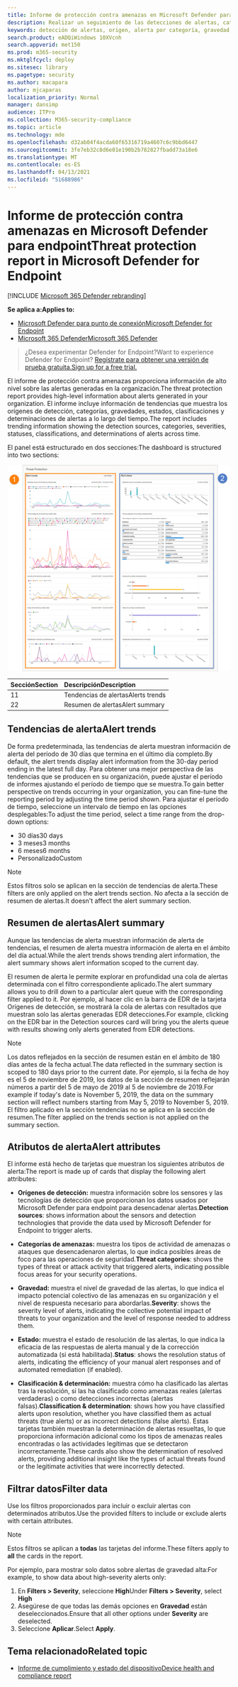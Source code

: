```yaml
---
title: Informe de protección contra amenazas en Microsoft Defender para endpoint
description: Realizar un seguimiento de las detecciones de alertas, categorías y gravedad con el informe de protección contra amenazas
keywords: detección de alertas, origen, alerta por categoría, gravedad de alerta, clasificación de alertas, determinación
search.product: eADQiWindows 10XVcnh
search.appverid: met150
ms.prod: m365-security
ms.mktglfcycl: deploy
ms.sitesec: library
ms.pagetype: security
ms.author: macapara
author: mjcaparas
localization_priority: Normal
manager: dansimp
audience: ITPro
ms.collection: M365-security-compliance
ms.topic: article
ms.technology: mde
ms.openlocfilehash: d32ab04f4acda60f65316719a4607c6c9bbd6447
ms.sourcegitcommit: 3fe7eb32c8d6e01e190b2b782827fbadd73a18e6
ms.translationtype: MT
ms.contentlocale: es-ES
ms.lasthandoff: 04/13/2021
ms.locfileid: "51688986"
---
```

# <a name="threat-protection-report-in-microsoft-defender-for-endpoint"></a><span data-ttu-id="33c3f-104">Informe de protección contra amenazas en Microsoft Defender para endpoint</span><span class="sxs-lookup"><span data-stu-id="33c3f-104">Threat protection report in Microsoft Defender for Endpoint</span></span>

[!INCLUDE [Microsoft 365 Defender rebranding](../../includes/microsoft-defender.md)]


<span data-ttu-id="33c3f-105">**Se aplica a:**</span><span class="sxs-lookup"><span data-stu-id="33c3f-105">**Applies to:**</span></span>
- [<span data-ttu-id="33c3f-106">Microsoft Defender para punto de conexión</span><span class="sxs-lookup"><span data-stu-id="33c3f-106">Microsoft Defender for Endpoint</span></span>](https://go.microsoft.com/fwlink/p/?linkid=2154037)
- [<span data-ttu-id="33c3f-107">Microsoft 365 Defender</span><span class="sxs-lookup"><span data-stu-id="33c3f-107">Microsoft 365 Defender</span></span>](https://go.microsoft.com/fwlink/?linkid=2118804)


> <span data-ttu-id="33c3f-108">¿Desea experimentar Defender for Endpoint?</span><span class="sxs-lookup"><span data-stu-id="33c3f-108">Want to experience Defender for Endpoint?</span></span> [<span data-ttu-id="33c3f-109">Regístrate para obtener una versión de prueba gratuita.</span><span class="sxs-lookup"><span data-stu-id="33c3f-109">Sign up for a free trial.</span></span>](https://www.microsoft.com/microsoft-365/windows/microsoft-defender-atp?ocid=docs-wdatp-pullalerts-abovefoldlink) 

<span data-ttu-id="33c3f-110">El informe de protección contra amenazas proporciona información de alto nivel sobre las alertas generadas en la organización.</span><span class="sxs-lookup"><span data-stu-id="33c3f-110">The threat protection report provides high-level information about alerts generated in your organization.</span></span> <span data-ttu-id="33c3f-111">El informe incluye información de tendencias que muestra los orígenes de detección, categorías, gravedades, estados, clasificaciones y determinaciones de alertas a lo largo del tiempo.</span><span class="sxs-lookup"><span data-stu-id="33c3f-111">The report includes trending information showing the detection sources, categories, severities, statuses, classifications, and determinations of alerts across time.</span></span>

<span data-ttu-id="33c3f-112">El panel está estructurado en dos secciones:</span><span class="sxs-lookup"><span data-stu-id="33c3f-112">The dashboard is structured into two sections:</span></span>

![Imagen del informe de protección contra amenazas](images/threat-protection-reports.png)

<span data-ttu-id="33c3f-114">Sección</span><span class="sxs-lookup"><span data-stu-id="33c3f-114">Section</span></span> | <span data-ttu-id="33c3f-115">Descripción</span><span class="sxs-lookup"><span data-stu-id="33c3f-115">Description</span></span> 
:---|:---
<span data-ttu-id="33c3f-116">1</span><span class="sxs-lookup"><span data-stu-id="33c3f-116">1</span></span> | <span data-ttu-id="33c3f-117">Tendencias de alertas</span><span class="sxs-lookup"><span data-stu-id="33c3f-117">Alerts trends</span></span>
<span data-ttu-id="33c3f-118">2</span><span class="sxs-lookup"><span data-stu-id="33c3f-118">2</span></span> | <span data-ttu-id="33c3f-119">Resumen de alertas</span><span class="sxs-lookup"><span data-stu-id="33c3f-119">Alert summary</span></span>

## <a name="alert-trends"></a><span data-ttu-id="33c3f-120">Tendencias de alerta</span><span class="sxs-lookup"><span data-stu-id="33c3f-120">Alert trends</span></span>
<span data-ttu-id="33c3f-121">De forma predeterminada, las tendencias de alerta muestran información de alerta del período de 30 días que termina en el último día completo.</span><span class="sxs-lookup"><span data-stu-id="33c3f-121">By default, the alert trends display alert information from the 30-day period ending in the latest full day.</span></span> <span data-ttu-id="33c3f-122">Para obtener una mejor perspectiva de las tendencias que se producen en su organización, puede ajustar el período de informes ajustando el período de tiempo que se muestra.</span><span class="sxs-lookup"><span data-stu-id="33c3f-122">To gain better perspective on trends occurring in your organization, you can fine-tune the reporting period by adjusting the time period shown.</span></span> <span data-ttu-id="33c3f-123">Para ajustar el período de tiempo, seleccione un intervalo de tiempo en las opciones desplegables:</span><span class="sxs-lookup"><span data-stu-id="33c3f-123">To adjust the time period, select a time range from the drop-down options:</span></span>

- <span data-ttu-id="33c3f-124">30 días</span><span class="sxs-lookup"><span data-stu-id="33c3f-124">30 days</span></span>
- <span data-ttu-id="33c3f-125">3 meses</span><span class="sxs-lookup"><span data-stu-id="33c3f-125">3 months</span></span>
- <span data-ttu-id="33c3f-126">6 meses</span><span class="sxs-lookup"><span data-stu-id="33c3f-126">6 months</span></span>
- <span data-ttu-id="33c3f-127">Personalizado</span><span class="sxs-lookup"><span data-stu-id="33c3f-127">Custom</span></span>

>[!NOTE]
><span data-ttu-id="33c3f-128">Estos filtros solo se aplican en la sección de tendencias de alerta.</span><span class="sxs-lookup"><span data-stu-id="33c3f-128">These filters are only applied on the alert trends section.</span></span> <span data-ttu-id="33c3f-129">No afecta a la sección de resumen de alertas.</span><span class="sxs-lookup"><span data-stu-id="33c3f-129">It doesn't affect the alert summary section.</span></span>


## <a name="alert-summary"></a><span data-ttu-id="33c3f-130">Resumen de alertas</span><span class="sxs-lookup"><span data-stu-id="33c3f-130">Alert summary</span></span>
<span data-ttu-id="33c3f-131">Aunque las tendencias de alerta muestran información de alerta de tendencias, el resumen de alerta muestra información de alerta en el ámbito del día actual.</span><span class="sxs-lookup"><span data-stu-id="33c3f-131">While the alert trends shows trending alert information, the alert summary shows alert information scoped to the current day.</span></span>

 <span data-ttu-id="33c3f-132">El resumen de alerta le permite explorar en profundidad una cola de alertas determinada con el filtro correspondiente aplicado.</span><span class="sxs-lookup"><span data-stu-id="33c3f-132">The alert summary allows you to drill down to a particular alert queue with the corresponding filter applied to it.</span></span> <span data-ttu-id="33c3f-133">Por ejemplo, al hacer clic en la barra de EDR de la tarjeta Orígenes de detección, se mostrará la cola de alertas con resultados que muestran solo las alertas generadas EDR detecciones.</span><span class="sxs-lookup"><span data-stu-id="33c3f-133">For example, clicking on the EDR bar in the Detection sources card will bring you the alerts queue with results showing only alerts generated from EDR detections.</span></span> 

>[!NOTE]
><span data-ttu-id="33c3f-134">Los datos reflejados en la sección de resumen están en el ámbito de 180 días antes de la fecha actual.</span><span class="sxs-lookup"><span data-stu-id="33c3f-134">The data reflected in the summary section is scoped to 180 days prior to the current date.</span></span> <span data-ttu-id="33c3f-135">Por ejemplo, si la fecha de hoy es el 5 de noviembre de 2019, los datos de la sección de resumen reflejarán números a partir del 5 de mayo de 2019 al 5 de noviembre de 2019.</span><span class="sxs-lookup"><span data-stu-id="33c3f-135">For example if today's date is November 5, 2019, the data on the summary section will reflect numbers starting from May 5, 2019 to November 5, 2019.</span></span><br>
> <span data-ttu-id="33c3f-136">El filtro aplicado en la sección tendencias no se aplica en la sección de resumen.</span><span class="sxs-lookup"><span data-stu-id="33c3f-136">The filter applied on the trends section is not applied on the summary section.</span></span> 

## <a name="alert-attributes"></a><span data-ttu-id="33c3f-137">Atributos de alerta</span><span class="sxs-lookup"><span data-stu-id="33c3f-137">Alert attributes</span></span>
<span data-ttu-id="33c3f-138">El informe está hecho de tarjetas que muestran los siguientes atributos de alerta:</span><span class="sxs-lookup"><span data-stu-id="33c3f-138">The report is made up of cards that display the following alert attributes:</span></span>

- <span data-ttu-id="33c3f-139">**Orígenes de detección:** muestra información sobre los sensores y las tecnologías de detección que proporcionan los datos usados por Microsoft Defender para endpoint para desencadenar alertas.</span><span class="sxs-lookup"><span data-stu-id="33c3f-139">**Detection sources**: shows information about the sensors and detection technologies that provide the data used by Microsoft Defender for Endpoint to trigger alerts.</span></span>

- <span data-ttu-id="33c3f-140">**Categorías de amenazas:** muestra los tipos de actividad de amenazas o ataques que desencadenaron alertas, lo que indica posibles áreas de foco para las operaciones de seguridad.</span><span class="sxs-lookup"><span data-stu-id="33c3f-140">**Threat categories**: shows the types of threat or attack activity that triggered alerts, indicating possible focus areas for your security operations.</span></span>

- <span data-ttu-id="33c3f-141">**Gravedad:** muestra el nivel de gravedad de las alertas, lo que indica el impacto potencial colectivo de las amenazas en su organización y el nivel de respuesta necesario para abordarlas.</span><span class="sxs-lookup"><span data-stu-id="33c3f-141">**Severity**: shows the severity level of alerts, indicating the collective potential impact of threats to your organization and the level of response needed to address them.</span></span>

- <span data-ttu-id="33c3f-142">**Estado:** muestra el estado de resolución de las alertas, lo que indica la eficacia de las respuestas de alerta manual y de la corrección automatizada (si está habilitada).</span><span class="sxs-lookup"><span data-stu-id="33c3f-142">**Status**: shows the resolution status of alerts, indicating the efficiency of your manual alert responses and of automated remediation (if enabled).</span></span> 

- <span data-ttu-id="33c3f-143">**Clasificación & determinación:** muestra cómo ha clasificado las alertas tras la resolución, si las ha clasificado como amenazas reales (alertas verdaderas) o como detecciones incorrectas (alertas falsas).</span><span class="sxs-lookup"><span data-stu-id="33c3f-143">**Classification & determination**: shows how you have classified alerts upon resolution, whether you have classified them as actual threats (true alerts) or as incorrect detections (false alerts).</span></span> <span data-ttu-id="33c3f-144">Estas tarjetas también muestran la determinación de alertas resueltas, lo que proporciona información adicional como los tipos de amenazas reales encontradas o las actividades legítimas que se detectaron incorrectamente.</span><span class="sxs-lookup"><span data-stu-id="33c3f-144">These cards also show the determination of resolved alerts, providing additional insight like the types of actual threats found or the legitimate activities that were incorrectly detected.</span></span>


 

## <a name="filter-data"></a><span data-ttu-id="33c3f-145">Filtrar datos</span><span class="sxs-lookup"><span data-stu-id="33c3f-145">Filter data</span></span>

<span data-ttu-id="33c3f-146">Use los filtros proporcionados para incluir o excluir alertas con determinados atributos.</span><span class="sxs-lookup"><span data-stu-id="33c3f-146">Use the provided filters to include or exclude alerts with certain attributes.</span></span>

>[!NOTE]
><span data-ttu-id="33c3f-147">Estos filtros se aplican a **todas** las tarjetas del informe.</span><span class="sxs-lookup"><span data-stu-id="33c3f-147">These filters apply to **all** the cards in the report.</span></span>

<span data-ttu-id="33c3f-148">Por ejemplo, para mostrar solo datos sobre alertas de gravedad alta:</span><span class="sxs-lookup"><span data-stu-id="33c3f-148">For example, to show data about high-severity alerts only:</span></span>

1. <span data-ttu-id="33c3f-149">En **Filters > Severity**, seleccione **High**</span><span class="sxs-lookup"><span data-stu-id="33c3f-149">Under **Filters > Severity**, select **High**</span></span>
2. <span data-ttu-id="33c3f-150">Asegúrese de que todas las demás opciones en **Gravedad** están deseleccionados.</span><span class="sxs-lookup"><span data-stu-id="33c3f-150">Ensure that all other options under **Severity** are deselected.</span></span>
3. <span data-ttu-id="33c3f-151">Seleccione **Aplicar**.</span><span class="sxs-lookup"><span data-stu-id="33c3f-151">Select **Apply**.</span></span> 

## <a name="related-topic"></a><span data-ttu-id="33c3f-152">Tema relacionado</span><span class="sxs-lookup"><span data-stu-id="33c3f-152">Related topic</span></span>
- [<span data-ttu-id="33c3f-153">Informe de cumplimiento y estado del dispositivo</span><span class="sxs-lookup"><span data-stu-id="33c3f-153">Device health and compliance report</span></span>](machine-reports.md)
